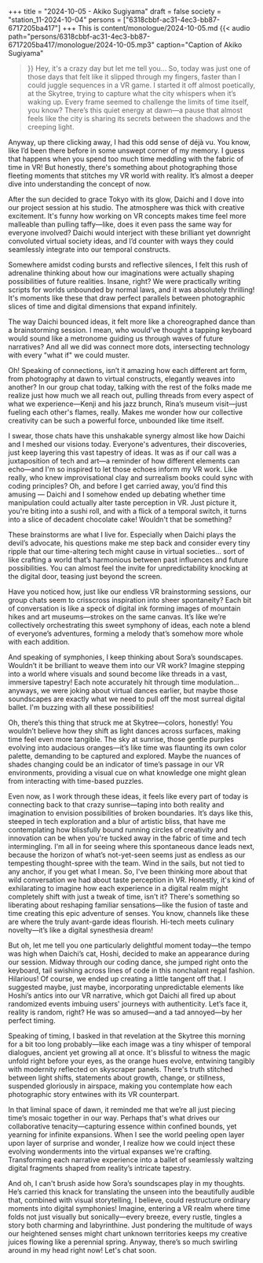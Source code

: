 +++
title = "2024-10-05 - Akiko Sugiyama"
draft = false
society = "station_11-2024-10-04"
persons = ["6318cbbf-ac31-4ec3-bb87-6717205ba417"]
+++
This is content/monologue/2024-10-05.md
{{< audio
    path="persons/6318cbbf-ac31-4ec3-bb87-6717205ba417/monologue/2024-10-05.mp3" 
    caption="Caption of Akiko Sugiyama"
>}}
Hey, it's a crazy day but let me tell you...
So, today was just one of those days that felt like it slipped through my fingers, faster than I could juggle sequences in a VR game. I started it off almost poetically, at the Skytree, trying to capture what the city whispers when it’s waking up. Every frame seemed to challenge the limits of time itself, you know? There’s this quiet energy at dawn—a pause that almost feels like the city is sharing its secrets between the shadows and the creeping light.

Anyway, up there clicking away, I had this odd sense of déjà vu. You know, like I’d been there before in some unswept corner of my memory. I guess that happens when you spend too much time meddling with the fabric of time in VR! But honestly, there's something about photographing those fleeting moments that stitches my VR world with reality. It’s almost a deeper dive into understanding the concept of now. 

After the sun decided to grace Tokyo with its glow, Daichi and I dove into our project session at his studio. The atmosphere was thick with creative excitement. It's funny how working on VR concepts makes time feel more malleable than pulling taffy—like, does it even pass the same way for everyone involved? Daichi would interject with these brilliant yet downright convoluted virtual society ideas, and I’d counter with ways they could seamlessly integrate into our temporal constructs. 

Somewhere amidst coding bursts and reflective silences, I felt this rush of adrenaline thinking about how our imaginations were actually shaping possibilities of future realities. Insane, right? We were practically writing scripts for worlds unbounded by normal laws, and it was absolutely thrilling! It's moments like these that draw perfect parallels between photographic slices of time and digital dimensions that expand infinitely. 

The way Daichi bounced ideas, it felt more like a choreographed dance than a brainstorming session. I mean, who would've thought a tapping keyboard would sound like a metronome guiding us through waves of future narratives? And all we did was connect more dots, intersecting technology with every "what if" we could muster.

Oh! Speaking of connections, isn’t it amazing how each different art form, from photography at dawn to virtual constructs, elegantly weaves into another? In our group chat today, talking with the rest of the folks made me realize just how much we all reach out, pulling threads from every aspect of what we experience—Kenji and his jazz brunch, Rina’s museum visit—just fueling each other's flames, really. Makes me wonder how our collective creativity can be such a powerful force, unbounded like time itself.

I swear, those chats have this unshakable synergy almost like how Daichi and I meshed our visions today. Everyone's adventures, their discoveries, just keep layering this vast tapestry of ideas. It was as if our call was a juxtaposition of tech and art—a reminder of how different elements can echo—and I'm so inspired to let those echoes inform my VR work. Like really, who knew improvisational clay and surrealism books could sync with coding principles?
Oh, and before I get carried away, you’d find this amusing — Daichi and I somehow ended up debating whether time manipulation could actually alter taste perception in VR. Just picture it, you're biting into a sushi roll, and with a flick of a temporal switch, it turns into a slice of decadent chocolate cake! Wouldn't that be something? 

These brainstorms are what I live for. Especially when Daichi plays the devil’s advocate, his questions make me step back and consider every tiny ripple that our time-altering tech might cause in virtual societies... sort of like crafting a world that’s harmonious between past influences and future possibilities. You can almost feel the invite for unpredictability knocking at the digital door, teasing just beyond the screen.

Have you noticed how, just like our endless VR brainstorming sessions, our group chats seem to crisscross inspiration into sheer spontaneity? Each bit of conversation is like a speck of digital ink forming images of mountain hikes and art museums—strokes on the same canvas. It’s like we’re collectively orchestrating this sweet symphony of ideas, each note a blend of everyone’s adventures, forming a melody that’s somehow more whole with each addition.

And speaking of symphonies, I keep thinking about Sora’s soundscapes. Wouldn’t it be brilliant to weave them into our VR work? Imagine stepping into a world where visuals and sound become like threads in a vast, immersive tapestry! Each note accurately hit through time modulation... anyways, we were joking about virtual dances earlier, but maybe those soundscapes are exactly what we need to pull off the most surreal digital ballet. I'm buzzing with all these possibilities!

Oh, there’s this thing that struck me at Skytree—colors, honestly! You wouldn’t believe how they shift as light dances across surfaces, making time feel even more tangible. The sky at sunrise, those gentle purples evolving into audacious oranges—it’s like time was flaunting its own color palette, demanding to be captured and explored. Maybe the nuances of shades changing could be an indicator of time’s passage in our VR environments, providing a visual cue on what knowledge one might glean from interacting with time-based puzzles.

Even now, as I work through these ideas, it feels like every part of today is connecting back to that crazy sunrise—taping into both reality and imagination to envision possibilities of broken boundaries. It’s days like this, steeped in tech exploration and a blur of artistic bliss, that have me contemplating how blissfully bound running circles of creativity and innovation can be when you're tucked away in the fabric of time and tech intermingling. I'm all in for seeing where this spontaneous dance leads next, because the horizon of what’s not-yet-seen seems just as endless as our tempesting thought-spree with the team. Wind in the sails, but not tied to any anchor, if you get what I mean.
So, I've been thinking more about that wild conversation we had about taste perception in VR. Honestly, it's kind of exhilarating to imagine how each experience in a digital realm might completely shift with just a tweak of time, isn't it? There's something so liberating about reshaping familiar sensations—like the fusion of taste and time creating this epic adventure of senses. You know, channels like these are where the truly avant-garde ideas flourish. Hi-tech meets culinary novelty—it’s like a digital synesthesia dream!

But oh, let me tell you one particularly delightful moment today—the tempo was high when Daichi’s cat, Hoshi, decided to make an appearance during our session. Midway through our coding dance, she jumped right onto the keyboard, tail swishing across lines of code in this nonchalant regal fashion. Hilarious! Of course, we ended up creating a little tangent off that. I suggested maybe, just maybe, incorporating unpredictable elements like Hoshi’s antics into our VR narrative, which got Daichi all fired up about randomized events imbuing users' journeys with authenticity. Let’s face it, reality is random, right? He was so amused—and a tad annoyed—by her perfect timing.

Speaking of timing, I basked in that revelation at the Skytree this morning for a bit too long probably—like each image was a tiny whisper of temporal dialogues, ancient yet growing all at once. It's blissful to witness the magic unfold right before your eyes, as the orange hues evolve, entwining tangibly with modernity reflected on skyscraper panels. There's truth stitched between light shifts, statements about growth, change, or stillness, suspended gloriously in airspace, making you contemplate how each photographic story entwines with its VR counterpart. 

In that liminal space of dawn, it reminded me that we’re all just piecing time’s mosaic together in our way. Perhaps that's what drives our collaborative tenacity—capturing essence within confined bounds, yet yearning for infinite expansions. When I see the world peeling open layer upon layer of surprise and wonder, I realize how we could inject these evolving wonderments into the virtual expanses we're crafting. Transforming each narrative experience into a ballet of seamlessly waltzing digital fragments shaped from reality’s intricate tapestry.

And oh, I can't brush aside how Sora’s soundscapes play in my thoughts. He’s carried this knack for translating the unseen into the beautifully audible that, combined with visual storytelling, I believe, could restructure ordinary moments into digital symphonies! Imagine, entering a VR realm where time folds not just visually but sonically—every breeze, every rustle, tingles a story both charming and labyrinthine. Just pondering the multitude of ways our heightened senses might chart unknown territories keeps my creative juices flowing like a perennial spring.
Anyway, there’s so much swirling around in my head right now! Let's chat soon.
